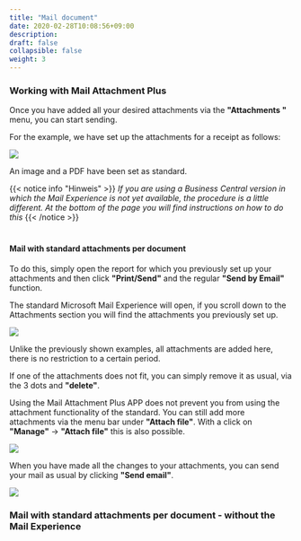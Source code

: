 ```yaml
---
title: "Mail document"
date: 2020-02-28T10:08:56+09:00
description: 
draft: false
collapsible: false
weight: 3
---
```

### Working with Mail Attachment Plus

Once you have added all your desired attachments via the **"Attachments "** menu, you can start sending.

For the example, we have set up the attachments for a receipt as follows:

![](images/apps/attachmentdocumentsetup.PNG)

An image and a PDF have been set as standard.

{{< notice info "Hinweis" >}}
 _If you are using a Business Central version in which the Mail Experience is not yet available, the procedure is a little different. At the bottom of the page you will find instructions on how to do this_
{{< /notice >}}
#

#### Mail with standard attachments per document
To do this, simply open the report for which you previously set up your attachments and then click **"Print/Send"** and the regular **"Send by Email"** function.

The standard Microsoft Mail Experience will open, if you scroll down to the Attachments section you will find the attachments you previously set up.

![](images/apps/attachmentdocumentdialog.PNG)

Unlike the previously shown examples, all attachments are added here, there is no restriction to a certain period.

If one of the attachments does not fit, you can simply remove it as usual, via the 3 dots and **"delete"**.

Using the Mail Attachment Plus APP does not prevent you from using the attachment functionality of the standard. You can still add more attachments via the menu bar under **"Attach file"**. With a click on **"Manage"** -> **"Attach file"** this is also possible.

![](images/apps/attachmentdocumentdialogchange.PNG)

When you have made all the changes to your attachments, you can send your mail as usual by clicking **"Send email"**.

![](images/apps/attachmentdocumentmail.PNG)

### Mail with standard attachments per document - without the Mail Experience
